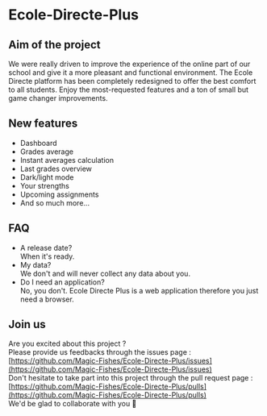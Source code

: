 # Ecole-Directe-Plus
## Aim of the project
We were really driven to improve the experience of the online part of our school and give it a more pleasant and functional environment.
The Ecole Directe platform has been completely redesigned to offer the best comfort to all students.
Enjoy the most-requested features and a ton of small but game changer improvements.

## New features
- Dashboard
- Grades average
- Instant averages calculation
- Last grades overview
- Dark/light mode
- Your strengths
- Upcoming assignments
- And so much more...

## FAQ
- A release date?<br>When it's ready.
- My data?<br>We don't and will never collect any data about you.
- Do I need an application?<br>No, you don't. Ecole Directe Plus is a web application therefore you just need a browser.

## Join us
Are you excited about this project ?<br>
Please provide us feedbacks through the issues page :<br>
[https://github.com/Magic-Fishes/Ecole-Directe-Plus/issues](https://github.com/Magic-Fishes/Ecole-Directe-Plus/issues)<br>
Don't hesitate to take part into this project through the pull request page :<br>
[https://github.com/Magic-Fishes/Ecole-Directe-Plus/pulls](https://github.com/Magic-Fishes/Ecole-Directe-Plus/pulls)<br>
We'd be glad to collaborate with you 🤝<br>

